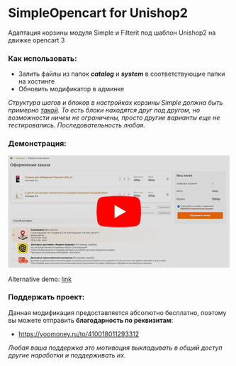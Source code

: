 # SimpleOpencart for Unishop2

Адаптация корзины модуля Simple и Filterit под шаблон Unishop2 на движке
opencart 3

### Как использовать:

- Залить файлы из папок **_catalog_** и **_system_** в соответствующие папки на
  хостинге
- Обновить модификатор в админке

_Структура шагов и блоков в настройках корзины Simple должна быть примерно
[такой](https://raw.githubusercontent.com/get-web/Examples/main/other/opencart/simpleopencart_for_unishop2_by_get-web-blocks.jpg).
То есть блоки находятся друг под другом, но возможности ничем не ограничены,
просто другие варианты еще не тестировались. Последовательность любая._

### Демонстрация:

[![ALT](https://raw.githubusercontent.com/get-web/Examples/main/other/opencart/simpleopencart_for_unishop2_by_get-web_video_preview.jpg)](https://www.youtube.com/watch?v=OneLxe7jFGo)

Alternative demo: [link](https://www.youtube.com/watch?v=OneLxe7jFGo)

### Поддержать проект:

Данная модификация предоставляется абсолютно бесплатно, поэтому вы можете
отправить **благодарность по реквизитам**:

- https://yoomoney.ru/to/410018011293312

_Любая ваша поддержка это мотивация выкладывать в общий доступ другие наработки
и поддерживать их._
